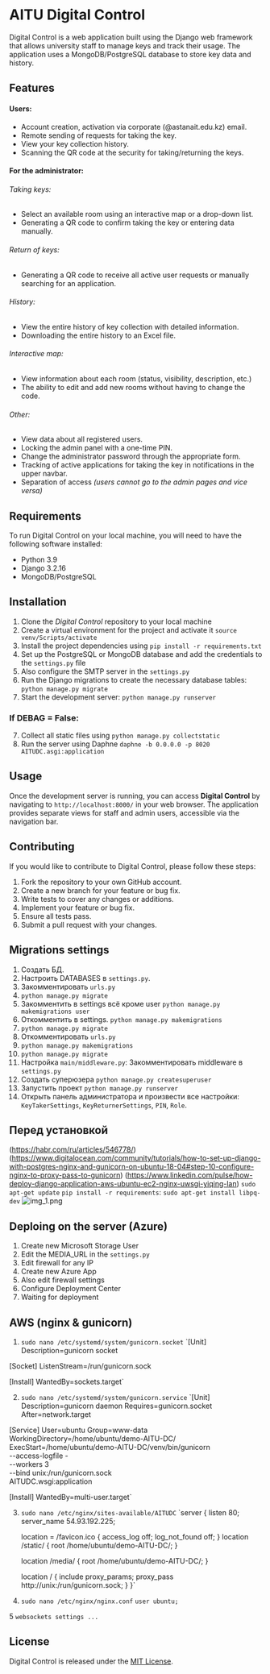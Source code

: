# AITU Digital Control

Digital Control is a web application built using the Django web framework that allows university staff to manage keys and track their usage. 
The application uses a MongoDB/PostgreSQL database to store key data and history.

## Features

#### Users:
- Account creation, activation via corporate (@astanait.edu.kz) email.
- Remote sending of requests for taking the key.
- View your key collection history.
- Scanning the QR code at the security for taking/returning the keys.

#### For the administrator:
###### Taking keys:
- Select an available room using an interactive map or a drop-down list.
- Generating a QR code to confirm taking the key or entering data manually.
###### Return of keys:
- Generating a QR code to receive all active user requests or manually searching for an application.
###### History:
- View the entire history of key collection with detailed information.
- Downloading the entire history to an Excel file.

###### Interactive map:
- View information about each room (status, visibility, description, etc.)
- The ability to edit and add new rooms without having to change the code.

###### Other:
- View data about all registered users.
- Locking the admin panel with a one-time PIN.
- Change the administrator password through the appropriate form.
- Tracking of active applications for taking the key in notifications in the upper navbar.
- Separation of access *(users cannot go to the admin pages and vice versa)*

## Requirements

To run Digital Control on your local machine, you will need to have the following software installed:

- Python 3.9
- Django 3.2.16
- MongoDB/PostgreSQL

## Installation

1. Clone the *Digital Control* repository to your local machine
2. Create a virtual environment for the project and activate it `source venv/Scripts/activate`
3. Install the project dependencies using `pip install -r requirements.txt`
4. Set up the PostgreSQL or MongoDB database and add the credentials to the `settings.py` file
5. Also configure the SMTP server in the `settings.py`
6. Run the Django migrations to create the necessary database tables: `python manage.py migrate`
7. Start the development server: `python manage.py runserver`

### If DEBAG = False:
7. Collect all static files using `python manage.py collectstatic`
8. Run the server using Daphne `daphne -b 0.0.0.0 -p 8020 AITUDC.asgi:application`

## Usage

Once the development server is running, you can access **Digital Control** by navigating to `http://localhost:8000/` in your web browser. The application provides separate views for staff and admin users, accessible via the navigation bar.

## Contributing

If you would like to contribute to Digital Control, please follow these steps:

1. Fork the repository to your own GitHub account.
2. Create a new branch for your feature or bug fix.
3. Write tests to cover any changes or additions.
4. Implement your feature or bug fix.
5. Ensure all tests pass.
6. Submit a pull request with your changes.

## Migrations settings
1. Создать БД. 
2. Настроить DATABASES в ```settings.py```. 
3. Закомментировать ```urls.py```
4. ```python manage.py migrate```
5. Закомментить в settings всё кроме user ``python manage.py makemigrations user``
6. Откомментить в settings. ``python manage.py makemigrations``
7. ``python manage.py migrate``
8. Откомментировать ```urls.py```
9. ```python manage.py makemigrations```
10. ```python manage.py migrate```
11. Настройка ```main/middleware.py```: Закомментировать middleware в ```settings.py```
12. Создать суперюзера ```python manage.py createsuperuser```
13. Запустить проект ```python manage.py runserver```
14. Открыть панель администратора и произвести все настройки: 
```KeyTakerSettings```, ```KeyReturnerSettings```, ```PIN```, ```Role```.


## Перед установкой 
(https://habr.com/ru/articles/546778/)
(https://www.digitalocean.com/community/tutorials/how-to-set-up-django-with-postgres-nginx-and-gunicorn-on-ubuntu-18-04#step-10-configure-nginx-to-proxy-pass-to-gunicorn)
(https://www.linkedin.com/pulse/how-deploy-django-application-aws-ubuntu-ec2-nginx-uwsgi-yiqing-lan)
`sudo apt-get update`
`pip install -r requirements`:
`sudo apt-get install libpq-dev`
![img_1.png](img_1.png)

## Deploing on the server (Azure)
1. Create new Microsoft Storage User
2. Edit the MEDIA_URL in the `settings.py`
3. Edit firewall for any IP
4. Create new Azure App
5. Also edit firewall settings
6. Configure Deployment Center
7. Waiting for deployment


## AWS (nginx & gunicorn)
1. `sudo nano /etc/systemd/system/gunicorn.socket`
`[Unit]
Description=gunicorn socket

[Socket]
ListenStream=/run/gunicorn.sock

[Install]
WantedBy=sockets.target`

2. `sudo nano /etc/systemd/system/gunicorn.service`
`[Unit]
Description=gunicorn daemon
Requires=gunicorn.socket
After=network.target

[Service]
User=ubuntu
Group=www-data
WorkingDirectory=/home/ubuntu/demo-AITU-DC/
ExecStart=/home/ubuntu/demo-AITU-DC/venv/bin/gunicorn \
          --access-logfile - \
          --workers 3 \
          --bind unix:/run/gunicorn.sock \
          AITUDC.wsgi:application

[Install]
WantedBy=multi-user.target`

3. `sudo nano /etc/nginx/sites-available/AITUDC`
`server {
    listen 80;
    server_name 54.93.192.225;

    location = /favicon.ico { access_log off; log_not_found off; }
    location /static/ {
        root /home/ubuntu/demo-AITU-DC/;
    }

    location /media/ {
        root /home/ubuntu/demo-AITU-DC/;
    }

    location / {
        include proxy_params;
        proxy_pass http://unix:/run/gunicorn.sock;
    }
}`

4. `sudo nano /etc/nginx/nginx.conf`
`user ubuntu;`

5 `websockets settings ...`

## License

Digital Control is released under the [MIT License](https://github.com/fedenko03/DC/blob/add-license/LICENSE).
